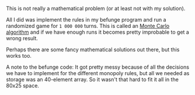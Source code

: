 This is not really a mathematical problem (or at least not with my solution).

All I did was implement the rules in my befunge program and run a randomized game for `1 000 000` turns.
This is called an [Monte Carlo algorithm](https://en.wikipedia.org/wiki/Monte_Carlo_algorithm) and if we have enough runs it becomes pretty improbable to get a wrong result.

Perhaps there are some fancy mathematical solutions out there, but this works too.

A note to the befunge code: It got pretty messy because of all the decisions we have to implement for the different monopoly rules,
but all we needed as storage was an 40-element array. So it wasn't that hard to fit it all in the 80x25 space.